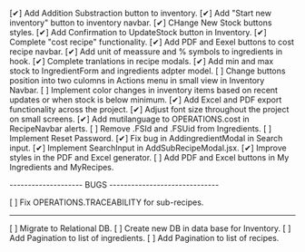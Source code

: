 [✔] Add Addition Substraction button to inventory.
[✔] Add "Start new inventory" button to inventory navbar.
[✔] CHange New Stock buttons styles.
[✔] Add Confirmation to UpdateStock button in Inventory.
[✔] Complete "cost recipe" functionality.
[✔] Add PDF and Eexel buttons to cost recipe navbar.
[✔] Add unit of meassure and % symbols to ingredients in <GeneretaPDF /> hook.
[✔] Complete tranlations in recipe modals.
[✔] Add min and max stock to IngredientForm and ingredients adpter model.
[ ] Change buttons position into two culomns in Actions menu in small view in Inventory Navbar.
[ ] Implement color changes in inventory items based on recent updates or when stock is below minimum.
[✔] Add Excel and PDF export functionality across the project.
[✔] Adjust font size throughout the project on small screens.
[✔] Add mutilanguage to OPERATIONS.cost in RecipeNavbar alerts.
[ ] Remove .FSId and .FSUid from Ingredients.
[ ] Implement Reset Password.
[✔] Fix bug in AddingredientModal in Search input.
[✔] Implement SearchInput in AddSubRecipeModal.jsx.
[✔] Improve styles in the PDF and Excel generator.
[ ] Add PDF and Excel buttons in My Ingredients and MyRecipes.

-------------------- BUGS ------------------------------

[ ] Fix OPERATIONS.TRACEABILITY for sub-recipes.

--------------------------------------------------------

[ ] Migrate to Relational DB.
[ ] Create new DB in data base for Inventory.
[ ] Add Pagination to list of ingredients.
[ ] Add Pagination to list of recipes.
